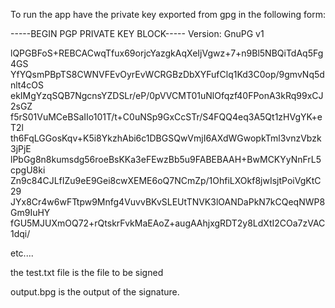 To run the app have the private key exported from gpg in the following form:

-----BEGIN PGP PRIVATE KEY BLOCK-----
Version: GnuPG v1

lQPGBFoS+REBCACwqTfux69orjcYazgkAqXeIjVgwz+7+n9Bl5NBQiTdAq5Fg4GS
YfYQsmPBpTS8CWNVFEvOyrEvWCRGBzDbXYFufClq1Kd3C0op/9gmvNq5dnlt4cOS
ekIMgYzqSQB7NgcnsYZDSLr/eP/0pVVCMT01uNlOfqzf40FPonA3kRq99xCJ2sGZ
f5rS01VuMCeBSaIIo101T/t+C0uNSp9GxCcSTr/S4FQQ4eq3A5Qt1zHVgYK+eT2l
th6FqLGGosKqv+K5i8YkzhAbi6c1DBGSQwVmjI6AXdWGwopkTml3vnzVbzk3jPjE
lPbGg8n8kumsdg56roeBsKKa3eFEwzBb5u9FABEBAAH+BwMCKYyNnFrL5cpgU8ki
Zn9c84CJLfIZu9eE9Gei8cwXEME6oQ7NCmZp/1OhfiLXOkf8jwIsjtPoiVgKtC29
JYx8Cr4w6wFTtpw9Mnfg4VuvvBKvSLEUtTNVK3lOANDaPkN7kCQeqNWP8Gm9IuHY
fGU5MJUXmOQ72+rQtskrFvkMaEAoZ+augAAhjxgRDT2y8LdXtI2COa7zVAC1dqi/

etc....

the test.txt file is the file to be signed

output.bpg is the output of the signature.
